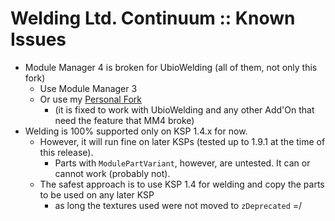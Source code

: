 # Welding Ltd. Continuum :: Known Issues

* Module Manager 4 is broken for UbioWelding (all of them, not only this fork)
	+ Use Module Manager 3
	+ Or use my [Personal Fork](https://github.com/net-lisias-ksp/ModuleManager/releases)
	    - (it is fixed to work with UbioWelding and any other Add'On that need the feature that MM4 broke) 
* Welding is 100% supported only on KSP 1.4.x for now.
	+ However, it will run fine on later KSPs (tested up to 1.9.1 at the time of this release).
		- Parts with `ModulePartVariant`, however, are untested. It can or cannot work (probably not).
	+ The safest approach is to use KSP 1.4 for welding and copy the parts to be used on any later KSP
		- as long the textures used were not moved to `zDeprecated` =/
